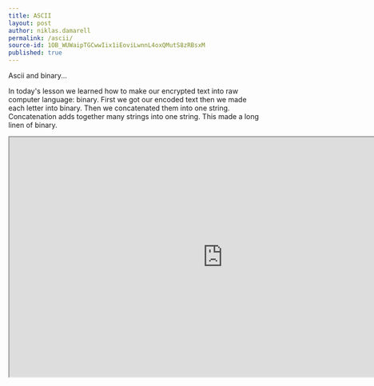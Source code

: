 ```yaml
---
title: ASCII
layout: post
author: niklas.damarell
permalink: /ascii/
source-id: 1OB_WUWaipTGCwwIix1iEoviLwnnL4oxQMutS8zRBsxM
published: true
---
```

Ascii and binary...

In today's lesson we learned how to make our encrypted text into raw computer language: binary. First we got our encoded text then we made each letter into binary. Then we concatenated them into one string. Concatenation adds together many strings into one string. This made a long linen of binary. 



<iframe width="854" height="480" src="https://docs.google.com/spreadsheets/d/e/2PACX-1vT9mYk4C7p8fiD7hSgqMdewzDgwal2XnlF6dKiV0QVkohlSFVQq8BXjKApBBSVczg9iTBE40hNUV55A/pubhtml?gid=0&amp;single=true&amp;widget=true&amp;headers=false"></iframe>
